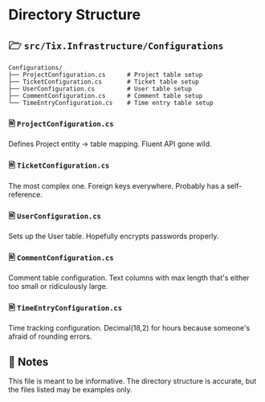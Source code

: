 # Directory Structure

## 🗁 `src/Tix.Infrastructure/Configurations`

```
Configurations/
├── ProjectConfiguration.cs      # Project table setup
├── TicketConfiguration.cs       # Ticket table setup
├── UserConfiguration.cs         # User table setup
├── CommentConfiguration.cs      # Comment table setup
└── TimeEntryConfiguration.cs    # Time entry table setup
```

### 🖹 `ProjectConfiguration.cs`

Defines Project entity → table mapping. Fluent API gone wild.

### 🖹 `TicketConfiguration.cs`

The most complex one. Foreign keys everywhere. Probably has a self-reference.

### 🖹 `UserConfiguration.cs`

Sets up the User table. Hopefully encrypts passwords properly.

### 🖹 `CommentConfiguration.cs`

Comment table configuration. Text columns with max length that's either too small or ridiculously large.

### 🖹 `TimeEntryConfiguration.cs`

Time tracking configuration. Decimal(18,2) for hours because someone's afraid of rounding errors.

## 📝 Notes

This file is meant to be informative. The directory structure is accurate, but the files listed may be examples only.